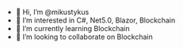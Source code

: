 - 👋 Hi, I’m @mikustykus
- 👀 I’m interested in C#, Net5.0, Blazor, Blockchain
- 🌱 I’m currently learning Blockchain
- 💞️ I’m looking to collaborate on Blockchain

<!---
mikustykus/mikustykus is a ✨ special ✨ repository because its `README.md` (this file) appears on your GitHub profile.
You can click the Preview link to take a look at your changes.
--->
